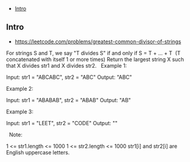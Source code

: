 - [Intro](#intro)

## Intro

- https://leetcode.com/problems/greatest-common-divisor-of-strings

For strings S and T, we say "T divides S" if and only if S = T + ... + T  (T concatenated with itself 1 or more times)
Return the largest string X such that X divides str1 and X divides str2.
 
Example 1:

Input: str1 = "ABCABC", str2 = "ABC"
Output: "ABC"

Example 2:

Input: str1 = "ABABAB", str2 = "ABAB"
Output: "AB"

Example 3:

Input: str1 = "LEET", str2 = "CODE"
Output: ""

 
Note:

1 <= str1.length <= 1000
1 <= str2.length <= 1000
str1[i] and str2[i] are English uppercase letters.


